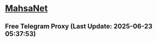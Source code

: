 
# [MahsaNet](https://t.me/mahsa_net)
## Free Telegram Proxy (Last Update: 2025-06-23 05:37:53)

    